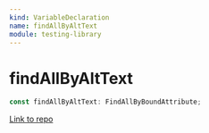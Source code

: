 ```yaml
---
kind: VariableDeclaration
name: findAllByAltText
module: testing-library
---
```


# findAllByAltText

```ts
const findAllByAltText: FindAllByBoundAttribute;
```

[Link to repo](https://github.com/testing-library/angular-testing-library/blob/master/node_modules/@testing-library/dom/types/queries.d.ts#L115-L115)
